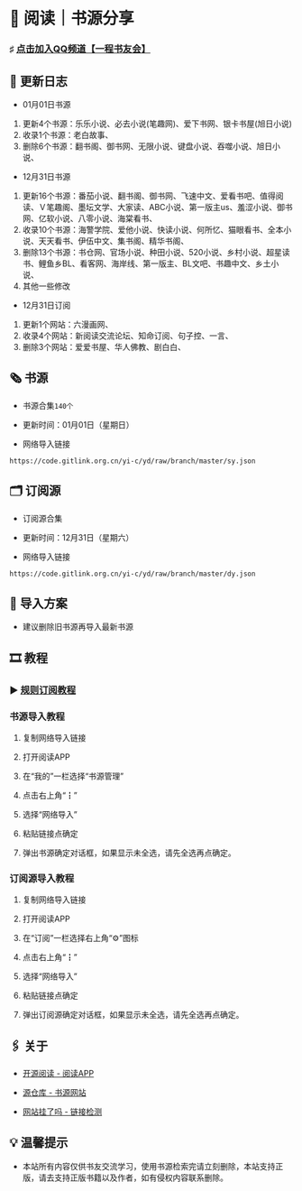 #  📖 阅读｜书源分享

###  ♯ [点击加入QQ频道【一程书友会】](https://qun.qq.com/qqweb/qunpro/share?_wv=3&_wwv=128&appChannel=share&inviteCode=1W5a7r2&businessType=9&from=246610&biz=ka)

##  📢 更新日志

- 01月01日书源
1. 更新4个书源：乐乐小说、必去小说(笔趣网)、爱下书网、银卡书屋(旭日小说)
2. 收录1个书源：老白故事、
3. 删除6个书源：翻书阁、御书网、无限小说、键盘小说、吞噬小说、旭日小说、

- 12月31日书源
1. 更新16个书源：番茄小说、翻书阁、御书网、飞速中文、爱看书吧、值得阅读、Ｖ笔趣阁、墨坛文学、大家读、ABC小说、第一版主us、羞涩小说、御书网、亿软小说、八零小说、海棠看书、
2. 收录10个书源：海警学院、爱他小说、快读小说、何所忆、猫眼看书、全本小说、天天看书、伊伍中文、集书阁、精华书阁、
3. 删除13个书源：书仓网、官场小说、种田小说、520小说、乡村小说、超星读书、鲤鱼乡BL、看客网、海岸线、第一版主、BL文吧、书趣中文、乡土小说、
4. 其他一些修改

- 12月31日订阅
1. 更新1个网站：六漫画网、
2. 收录4个网站：新阅读交流论坛、知命订阅、句子控、一言、
3. 删除3个网站：爱爱书屋、华人佛教、剧白白、

##  🗞️ 书源

- 书源合集`140个`

- 更新时间：01月01日（星期日）

- 网络导入链接

```
https://code.gitlink.org.cn/yi-c/yd/raw/branch/master/sy.json
```


##  🗂️ 订阅源

- 订阅源合集

- 更新时间：12月31日（星期六）

- 网络导入链接

```
https://code.gitlink.org.cn/yi-c/yd/raw/branch/master/dy.json
```

##  💠 导入方案

- 建议删除旧书源再导入最新书源

##  🎞️ 教程

###  ▶️ [规则订阅教程](https://b23.tv/PQosCT0)

###  书源导入教程

1. 复制网络导入链接

2. 打开阅读APP

3. 在“我的”一栏选择“书源管理”

4. 点击右上角“┇”

5. 选择“网络导入”

6. 粘贴链接点确定

7. 弹出书源确定对话框，如果显示未全选，请先全选再点确定。

###   订阅源导入教程

1. 复制网络导入链接

2. 打开阅读APP

3. 在“订阅”一栏选择右上角“⚙️”图标

4. 点击右上角“┇”

5. 选择“网络导入”

6. 粘贴链接点确定

7. 弹出订阅源确定对话框，如果显示未全选，请先全选再点确定。

##  🖇️ 关于

- [开源阅读 - 阅读APP](https://www.coolapk.com/apk/io.legado.app.release)

- [源仓库 - 书源网站](http://www.yckceo.com/)

- [网站挂了吗 - 链接检测](https://gualemang.com/)

##  💡 温馨提示

- 本站所有内容仅供书友交流学习，使用书源检索完请立刻删除，本站支持正版，请去支持正版书籍以及作者，如有侵权内容联系删除。